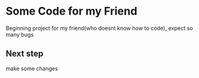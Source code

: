 # Some Code for my Friend

Beginning project for my friend(who doesnt know how to code), expect so many bugs

## Next step

make some changes